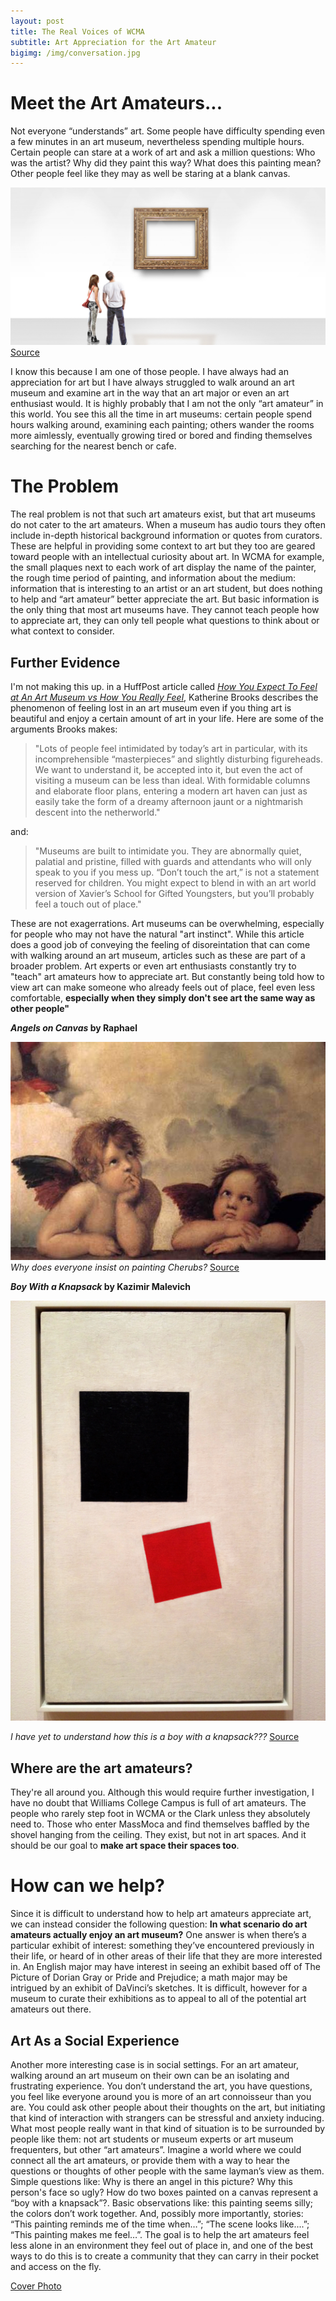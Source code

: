 ```yaml
---
layout: post
title: The Real Voices of WCMA
subtitle: Art Appreciation for the Art Amateur
bigimg: /img/conversation.jpg
---
```

# Meet the Art Amateurs...
Not everyone “understands” art. Some people have difficulty spending even a few minutes in an art museum, nevertheless spending multiple hours. Certain people can stare at a work of art and ask a million questions: Who was the artist? Why did they paint this way? What does this painting mean? Other people feel like they may as well be staring at a blank canvas. 



![Canvas](/img/blank_art.jpg)
[Source](https://www.huffingtonpost.com/2014/10/22/how-to-act-at-an-art-muse_n_6023610.html)




I know this because I am one of those people. I have always had an appreciation for art but I have always struggled to walk around an art museum and examine art in the way that an art major or even an art enthusiast would. It is highly probably that I am not the only “art amateur” in this world. You see this all the time in art museums: certain people spend hours walking around, examining each painting; others wander the rooms more aimlessly, eventually growing tired or bored and finding themselves searching for the nearest bench or cafe. 

# The Problem
The real problem is not that such art amateurs exist, but that art museums do not cater to the art amateurs. When a museum has audio tours they often include in-depth historical background information or quotes from curators. These are helpful in providing some context to art but they too are geared toward people with an intellectual curiosity about art. In WCMA for example, the small plaques next to each work of art display the name of the painter, the rough time period of painting, and information about the medium: information that is interesting to an artist or an art student, but does nothing to help and “art amateur” better appreciate the art. But basic information is the only thing that most art museums have. They cannot teach people how to appreciate art, they can only tell people what questions to think about or what context to consider.



## Further Evidence
I'm not making this up. in a HuffPost article called [_How You Expect To Feel at An Art Museum vs How You Really Feel_](https://www.huffingtonpost.com/2014/10/22/how-to-act-at-an-art-muse_n_6023610.html), Katherine Brooks describes the phenomenon of feeling lost in an art museum even if you thing art is beautiful and enjoy a certain amount of art in your life. Here are some of the arguments Brooks makes:
> "Lots of people feel intimidated by today’s art in particular, with its incomprehensible “masterpieces” and slightly disturbing figureheads. We want to understand it, be accepted into it, but even the act of visiting a museum can be less than ideal. With formidable columns and elaborate floor plans, entering a modern art haven can just as easily take the form of a dreamy afternoon jaunt or a nightmarish descent into the netherworld."

and:

> "Museums are built to intimidate you. They are abnormally quiet, palatial and pristine, filled with guards and attendants who will only speak to you if you mess up. “Don’t touch the art,” is not a statement reserved for children. You might expect to blend in with an art world version of Xavier’s School for Gifted Youngsters, but you’ll probably feel a touch out of place."

These are not exagerrations. Art museums can be overwhelming, especially for people who may not have the natural "art instinct". While this article does a good job of conveying the feeling of disoreintation that can come with walking around an art museum, articles such as these are part of a broader problem. Art experts or even art enthusiasts constantly try to "teach" art amateurs how to appreciate art. But constantly being told how to view art can make someone who already feels out of place, feel even less comfortable, **especially when they simply don't see art the same way as other people"**

**_Angels on Canvas_ by Raphael** 

![Cherubs](/img/raphael_cherubs.jpg)  
_Why does everyone insist on painting Cherubs?_ [Source](http://www.beliefnet.com/inspiration/angels/2008/09/angel-paintings.aspx)


**_Boy With a Knapsack_ by Kazimir Malevich**

![boy](/img/boy_knapsack.jpeg)

_I have yet to understand how this is a boy with a knapsack???_ [Source](https://theartstack.com/artist/kazimir-malevich-kazimir-sievierinovich-malievich/painterly-realism-of-a-boy-with-a-knapsack-masses-in-the-fourth-dimension)


## Where are the art amateurs?

They're all around you. Although this would require further investigation, I have no doubt that Williams College Campus is full of art amateurs. The people who rarely step foot in WCMA or the Clark unless they absolutely need to. Those who enter MassMoca and find themselves baffled by the shovel hanging from the ceiling. They exist, but not in art spaces. And it should be our goal to **make art space their spaces too**.

# How can we help?
Since it is difficult to understand how to help art amateurs appreciate art, we can instead consider the following question: **In what scenario do art amateurs actually enjoy an art museum?** One answer is when there’s a particular exhibit of interest: something they’ve encountered previously in their life, or heard of in other areas of their life that they are more interested in. An English major may have interest in seeing an exhibit based off of The Picture of Dorian Gray or Pride and Prejudice; a math major may be intrigued by an exhibit of DaVinci’s sketches. It is difficult, however for a museum to curate their exhibitions as to appeal to all of the potential art amateurs out there.

## Art As a Social Experience
Another more interesting case is in social settings. For an art amateur, walking around an art museum on their own can be an isolating and frustrating experience. You don’t understand the art, you have questions, you feel like everyone around you is more of an art connoisseur than you are. You could ask other people about their thoughts on the art, but initiating that kind of interaction with strangers can be stressful and anxiety inducing. What most people really want in that kind of situation is to be surrounded by people like them: not art students or museum experts or art museum frequenters, but other “art amateurs”. Imagine a world where we could connect all the art amateurs, or provide them with a way to hear the questions or thoughts of other people with the same layman’s view as them. Simple questions like: Why is there an angel in this picture? Why this person's face so ugly? How do two boxes painted on a canvas represent a “boy with a knapsack”?. Basic observations like: this painting seems silly; the colors don’t work together. And, possibly more importantly, stories: “This painting reminds me of the time when…”; “The scene looks like....”; “This painting makes me feel…”. The goal is to help the art amateurs feel less alone in an environment they feel out of place in, and one of the best ways to do this is to create a community that they can carry in their pocket and access on the fly.

[Cover Photo](http://www.skypeenglishclasses.com/starting-english-conversation/) 
